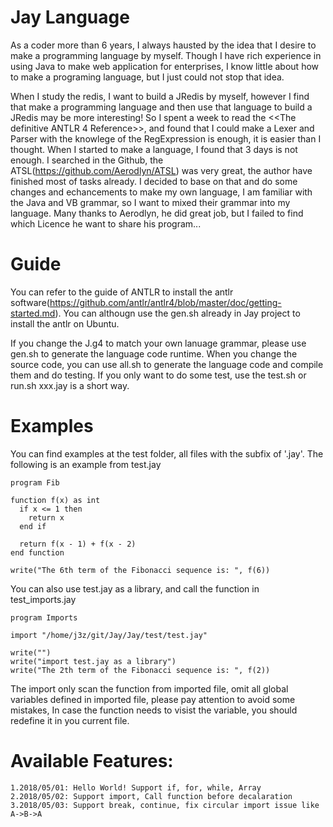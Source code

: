 # Jay Language

As a coder more than 6 years, I always hausted by the idea that I desire to make a programming language by myself. Though I have rich experience in using Java to make web application for enterprises, I know little about how to make a programing language, but I just could not stop that idea.

When I study the redis, I want to build a JRedis by myself, however I find that make a programming language and then use that language to build a JRedis may be more interesting! So I spent a week to read the <<The definitive ANTLR 4 Reference>>, and found that I could make a Lexer and Parser with the knowlege of the RegExpression is enough, it is easier than I thought. When I started to make a language, I found that 3 days is not enough. I searched in the Github, the ATSL(https://github.com/Aerodlyn/ATSL) was very great, the author have finished most of tasks already. I decided to base on that and do some changes and echancements to make my own language, I am familiar with the Java and VB grammar, so I want to mixed their grammar into my language. Many thanks to Aerodlyn, he did great job, but I failed to find which Licence he want to share his program...

# Guide
You can refer to the guide of ANTLR to install the antlr software(https://github.com/antlr/antlr4/blob/master/doc/getting-started.md). You can althougn use the gen.sh already in Jay project to install the antlr on Ubuntu.

If you change the J.g4 to match your own lanuage grammar, please use gen.sh to generate the language code runtime. When you change the source code, you can use all.sh to generate the language code and compile them and do testing. If you only want to do some test, use the test.sh or run.sh xxx.jay is a short way.

# Examples
You can find examples at the test folder, all files with the subfix of '.jay'. The following is an example from test.jay
```
program Fib

function f(x) as int
  if x <= 1 then
    return x
  end if
  
  return f(x - 1) + f(x - 2) 
end function

write("The 6th term of the Fibonacci sequence is: ", f(6))
```
You can also use test.jay as a library, and call the function in test_imports.jay
```
program Imports

import "/home/j3z/git/Jay/Jay/test/test.jay"

write("")
write("import test.jay as a library")
write("The 2th term of the Fibonacci sequence is: ", f(2))
```
The import only scan the function from imported file, omit all global variables defined in imported file, please pay attention to avoid some mistakes, In case the function needs to visist the variable, you should redefine it in you current file.

# Available Features:
```
1.2018/05/01: Hello World! Support if, for, while, Array
2.2018/05/02: Support import, Call function before decalaration
3.2018/05/03: Support break, continue, fix circular import issue like A->B->A
```
